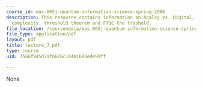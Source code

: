 ```yaml
---
course_id: mas-865j-quantum-information-science-spring-2006
description: This resource contains information on Analog vs. Digital, Complex computational
  complexity, threshold theorem and FTQC the treshold.
file_location: /coursemedia/mas-865j-quantum-information-science-spring-2006/7566f945d7af6676c18401680ede99ff_lecture_7.pdf
file_type: application/pdf
layout: pdf
title: lecture_7.pdf
type: course
uid: 7566f945d7af6676c18401680ede99ff

---
```

None